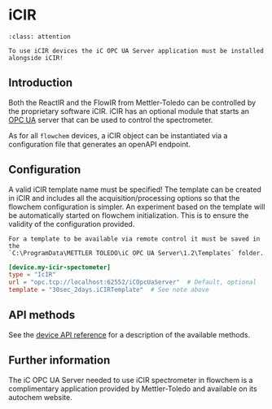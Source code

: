 # iCIR
```{admonition} Additional software needed!
:class: attention

To use iCIR devices the iC OPC UA Server application must be installed alongside iCIR!
```
## Introduction
Both the ReactIR and the FlowIR from Mettler-Toledo can be controlled by the proprietary software iCIR.
iCIR has an optional module that starts an [OPC UA](https://en.wikipedia.org/wiki/OPC_Unified_Architecture)
server that can be used to control the spectrometer.

As for all `flowchem` devices, a iCIR object can be instantiated via a configuration file that generates an openAPI endpoint.

## Configuration
A valid iCIR template name must be specified!
The template can be created in iCIR and includes all the acquisition/processing options so
that the flowchem configuration is simpler.
An experiment based on the template will be automatically started on flowchem initialization.
This is to ensure the validity of the configuration provided.
```{note}
For a template to be available via remote control it must be saved in the
`C:\ProgramData\METTLER TOLEDO\iC OPC UA Server\1.2\Templates` folder.
```

```toml
[device.my-icir-spectometer]
type = "IcIR"
url = "opc.tcp://localhost:62552/iCOpcUaServer"  # Default, optional
template = "30sec_2days.iCIRTemplate"  # See note above
```


## API methods
See the [device API reference](../../api/icir/api.md) for a description of the available methods.

## Further information
The iC OPC UA Server needed to use iCIR spectrometer in flowchem is a complimentary application provided
by Mettler-Toledo and available on its autochem website.
